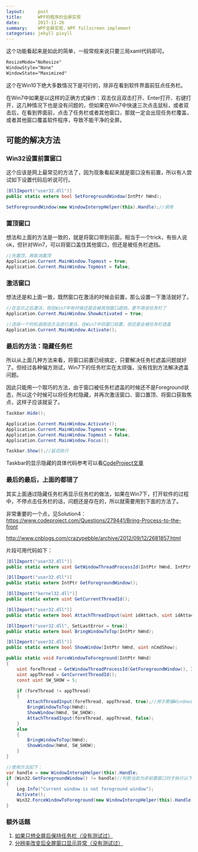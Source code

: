 ```yaml
---
layout:     post
title:      WPF的程序的全屏实现
date:       2017-11-26
summary:    WPF全屏实现，WPF fullscreen implement
categories: jekyll pixyll
---
```


这个功能看起来是如此的简单，一般常规来说只要三局xaml代码即可。

``` xml
ResizeMode="NoResize"
WindowStyle="None"
WindowState="Maximized"
```

这个在Win10下绝大多数情况下是可行的，除非在看到软件界面前狂点任务栏。

在Win7中如果是以这样的正确方式操作：双击仅且双击打开、Enter打开、右键打开，这几种情况下也是没有问题的，但如果在Win7中快速三次点击鼠标，或者双击后，在看到界面前，点击了任务栏或者其他窗口，那就一定会出现任务栏覆盖，或者其他窗口覆盖软件程序，导致不能干净的全屏。

## 可能的解决方法

### Win32设置前置窗口

这个应该是网上最常见的方法了，因为现象看起来就是窗口没有前置，所以有人尝试如下设置代码后听说可行。

``` csharp
[DllImport("user32.dll")]
public static extern bool SetForegroundWindow(IntPtr hWnd);

SetForegroundWindow(new WindowInteropHelper(this).Handle);//调用
```

### 置顶窗口

想法和上面的方法是一致的，就是将窗口带到前面，相当于一个trick，有些人说ok，但针对Win7，可以将窗口盖住其他窗口，但还是被任务栏遮挡。

``` c#
//先置顶，再取消置顶
Application.Current.MainWindow.Topmost = true;
Application.Current.MainWindow.Topmost = false;
```

### 激活窗口

想法还是和上面一致，既然窗口在激活的时候会前置，那么设置一下激活就好了。

``` c#
//在显示之后激活，但在Win7中有时候还是会被其他窗口遮挡，更不用说任务栏了
Application.Current.MainWindow.ShowActivated = true;

//选择一个时机调用该方法进行激活，在Win7中将窗口前置，但还是会被任务栏遮盖
Application.Current.MainWindow.Activate();
```

### 最后的方法：隐藏任务栏

所以从上面几种方法来看，将窗口前置已经搞定，只要解决任务栏遮盖问题就好了。但经过各种偏方测试，Win7下的任务栏实在太顽强，没有找到方法解决遮盖问题。

因此只能用一个取巧的方法，由于窗口被任务栏遮盖的时候还不是Foreground状态，所以这个时候可以将任务栏隐藏，并再次激活窗口、窗口置顶、将窗口获取焦点，这样子应该就妥了。

``` c#
Taskbar.Hide();

Application.Current.MainWindow.Activate();
Application.Current.MainWindow.Topmost = true;
Application.Current.MainWindow.Topmost = false;
Application.Current.MainWindow.Focus();

Taskbar.Show();//延迟执行
```

Taskbar的显示隐藏的具体代码参考可以看[CodeProject文章](https://www.codeproject.com/Articles/25572/Hiding-the-Taskbar-and-Startmenu-start-orb-in-Wind)

### 最后的最后，上面的都错了

其实上面通过隐藏任务栏再显示任务栏的做法，如果在Win7下，打开软件的过程中，不停点击任务栏的话，问题还是存在的，所以就需要用到下面的方法了。

非常重要的一个点，见Solution4：https://www.codeproject.com/Questions/279441/Bring-Process-to-the-front

http://www.cnblogs.com/crazypebble/archive/2012/09/12/2681857.html

片段可用代码如下：

``` c#
[DllImport("user32.dll")]
public static extern uint GetWindowThreadProcessId(IntPtr hWnd, IntPtr ProcessId);

[DllImport("user32.dll")]
public static extern IntPtr GetForegroundWindow();

[DllImport("kernel32.dll")]
public static extern uint GetCurrentThreadId();

[DllImport("user32.dll")]
public static extern bool AttachThreadInput(uint idAttach, uint idAttachTo, bool fAttach);

[DllImport("user32.dll", SetLastError = true)]
public static extern bool BringWindowToTop(IntPtr hWnd);

[DllImport("user32.dll")]
public static extern bool ShowWindow(IntPtr hWnd, uint nCmdShow);

public static void ForceWindowToForeground(IntPtr hWnd)
{
    uint foreThread = GetWindowThreadProcessId(GetForegroundWindow(), IntPtr.Zero);
    uint appThread = GetCurrentThreadId();
    const uint SW_SHOW = 5;

    if (foreThread != appThread)
    {
        AttachThreadInput(foreThread, appThread, true);//用于欺骗Windows
        BringWindowToTop(hWnd);
        ShowWindow(hWnd, SW_SHOW);
        AttachThreadInput(foreThread, appThread, false);
    }
    else
    {
        BringWindowToTop(hWnd);
        ShowWindow(hWnd, SW_SHOW);
    }
}

//使用方法如下：
var handle = new WindowInteropHelper(this).Handle;
if (Win32.GetForegroundWindow() != handle)//判断当前为非前置窗口时才执行以下代码
{
    Log.Info("Current window is not foreground window");
    Activate();
    Win32.ForceWindowToForeground(new WindowInteropHelper(this).Handle);//最关键的代码
}
```

### 额外话题

1. [如果只想全屏后保持任务栏（没有测试过）](https://www.codeproject.com/articles/107994/taskbar-with-window-maximized-and-windowstate-to-n)
2. [分辨率改变后全屏窗口显示异常（没有测试过）](https://blog.onedevjob.com/2010/10/19/fixing-full-screen-wpf-windows/)